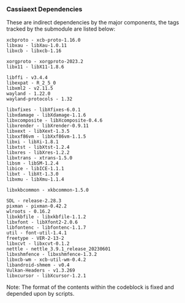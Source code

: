 ### Cassiaext Dependencies

These are indirect dependencies by the major components, the tags tracked by the submodule are listed below:
```
xcbproto - xcb-proto-1.16.0
libxau - libXau-1.0.11
libxcb - libxcb-1.16

xorgproto - xorgproto-2023.2
libx11 - libX11-1.8.6

libffi - v3.4.4
libexpat - R_2_5_0
libxml2 - v2.11.5
wayland - 1.22.0
wayland-protocols - 1.32

libxfixes - libXfixes-6.0.1
libxdamage - libXdamage-1.1.6
libxcomposite - libXcomposite-0.4.6
libxrender - libXrender-0.9.11
libxext - libXext-1.3.5
libxxf86vm - libXxf86vm-1.1.5
libxi - libXi-1.8.1
libxtst - libXtst-1.2.4
libxres - libXres-1.2.2
libxtrans - xtrans-1.5.0
libsm - libSM-1.2.4
libice - libICE-1.1.1
libxt - libXt-1.3.0
libxmu - libXmu-1.1.4

libxkbcommon - xkbcommon-1.5.0

SDL - release-2.28.3
pixman - pixman-0.42.2
wlroots - 0.16.2
libxkbfile - libxkbfile-1.1.2
libxfont - libXfont2-2.0.6
libfontenc - libfontenc-1.1.7
util - font-util-1.4.1
freetype - VER-2-13-2
libxcvt - libxcvt-0.1.2
nettle - nettle_3.9.1_release_20230601
libxshmfence - libxshmfence-1.3.2
libxcb-wm - xcb-util-wm-0.4.2
libandroid-shmem - v0.4
Vulkan-Headers - v1.3.269
libxcursor - libXcursor-1.2.1
```

Note: The format of the contents within the codeblock is fixed and depended upon by scripts.